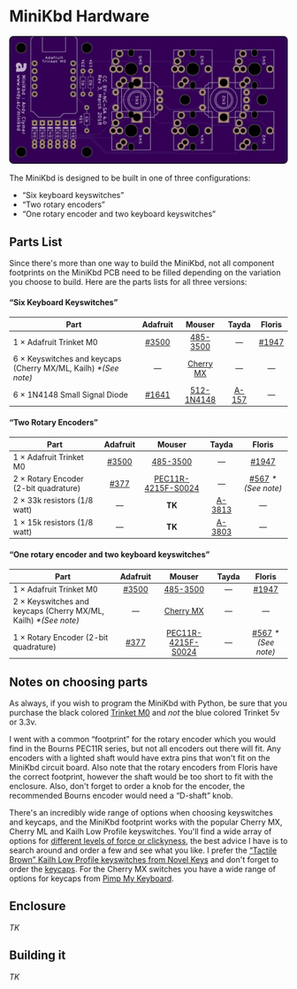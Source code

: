 # MiniKbd Hardware

![minikbd-oshpark-front](/images/minikbd-oshpark-front.png)

The MiniKbd is designed to be built in one of three configurations:

- “Six keyboard keyswitches”
- “Two rotary encoders”
- “One rotary encoder and two keyboard keyswitches”


## Parts List

Since there's more than one way to build the MiniKbd, not all component footprints on the MiniKbd PCB need to be filled depending on the variation you choose to build. Here are the parts lists for all three versions:

#### “Six Keyboard Keyswitches”
Part | Adafruit | Mouser | Tayda | Floris
--- |:---:|:---:|:---:|:---:
1 × Adafruit Trinket M0 | [#3500](https://www.adafruit.com/product/3500)  | [485-3500](https://www.mouser.com/ProductDetail/Adafruit/3500?qs=sGAEpiMZZMtw0nEwywcFgJjuZv55GFNm1yaWT2BHqYrZFoNRRhzyXg%3d%3d) | — | [#1947](https://www.floris.cc/shop/en/home/1947-adafruit-trinket-m0-for-use-with-circuitpython-arduino-ide.html)
6 × Keyswitches and keycaps (Cherry MX/ML, Kailh) _*(See note)_  | — | [Cherry MX](https://www.mouser.com/Electromechanical/Switches/_/N-5g2h?Keyword=cherry+mx&FS=True) | — | —
6 × 1N4148 Small Signal Diode | [#1641](https://www.adafruit.com/product/1641)  |  [512-1N4148](https://www.mouser.com/ProductDetail/ON-Semiconductor-Fairchild/1N4148?qs=sGAEpiMZZMudZehw8RjeZWbu6z6oTQTL)  | [A-157](https://www.taydaelectronics.com/1n4148-switching-signal-diode.html) | —

#### “Two Rotary Encoders”
Part | Adafruit | Mouser | Tayda | Floris
--- |:---:|:---:|:---:|:---:
1 × Adafruit Trinket M0 | [#3500](https://www.adafruit.com/product/3500)  | [485-3500](https://www.mouser.com/ProductDetail/Adafruit/3500?qs=sGAEpiMZZMtw0nEwywcFgJjuZv55GFNm1yaWT2BHqYrZFoNRRhzyXg%3d%3d) | — | [#1947](https://www.floris.cc/shop/en/home/1947-adafruit-trinket-m0-for-use-with-circuitpython-arduino-ide.html)
2 × Rotary Encoder (2-bit quadrature)  | [#377](https://www.adafruit.com/product/377) |  [PEC11R-4215F-S0024](https://www.mouser.com/ProductDetail/Bourns/PEC11R-4215F-S0024?qs=%2fha2pyFadujrq0cYyqrjqfzj8RH30yAAqLHU36uW%252bvgkXoG9QeJ4ZAKtmAuzI2d5)  | — | [#567](https://www.floris.cc/shop/en/knobs-buttons-joysticks/567-rotary-encoder-.html?search_query=encoder&results=12) _*(See note)_
2 × 33k resistors (1/8 watt) | — | **TK** | [A-3813](https://www.taydaelectronics.com/resistors/1-8w-metal-film-resistors/r-33k-ohm-1-8w-1-metal-film-resistor.html) | —
1 × 15k resistors (1/8 watt) | — | **TK** | [A-3803](https://www.taydaelectronics.com/resistors/1-8w-metal-film-resistors/r-15k-ohm-1-8w-1-metal-film-resistor.html) | —

#### “One rotary encoder and two keyboard keyswitches”
Part | Adafruit | Mouser | Tayda | Floris
--- |:---:|:---:|:---:|:---:
1 × Adafruit Trinket M0 | [#3500](https://www.adafruit.com/product/3500)  | [485-3500](https://www.mouser.com/ProductDetail/Adafruit/3500?qs=sGAEpiMZZMtw0nEwywcFgJjuZv55GFNm1yaWT2BHqYrZFoNRRhzyXg%3d%3d) | — | [#1947](https://www.floris.cc/shop/en/home/1947-adafruit-trinket-m0-for-use-with-circuitpython-arduino-ide.html)
2 × Keyswitches and keycaps (Cherry MX/ML, Kailh) _*(See note)_  | — | [Cherry MX](https://www.mouser.com/Electromechanical/Switches/_/N-5g2h?Keyword=cherry+mx&FS=True) | — | —
1 × Rotary Encoder (2-bit quadrature)  | [#377](https://www.adafruit.com/product/377) |  [PEC11R-4215F-S0024](https://www.mouser.com/ProductDetail/Bourns/PEC11R-4215F-S0024?qs=%2fha2pyFadujrq0cYyqrjqfzj8RH30yAAqLHU36uW%252bvgkXoG9QeJ4ZAKtmAuzI2d5)  | — | [#567](https://www.floris.cc/shop/en/knobs-buttons-joysticks/567-rotary-encoder-.html?search_query=encoder&results=12) _*(See note)_

## Notes on choosing parts

As always, if you wish to program the MiniKbd with Python, be sure that you purchase the black colored [Trinket M0](https://www.adafruit.com/product/3500) and *not* the blue colored Trinket 5v or 3.3v.

I went with a common “footprint” for the rotary encoder which you would find in the Bourns PEC11R series, but not all encoders out there will fit. Any encoders with a lighted shaft would have extra pins that won't fit on the MiniKbd circuit board. Also note that the rotary encoders from Floris have the correct footprint, however the shaft would be too short to fit with the enclosure. Also, don't forget to order a knob for the encoder, the recommended Bourns encoder would need a “D-shaft” knob.

There's an incredibly wide range of options when choosing keyswitches and keycaps, and the MiniKbd footprint works with the popular Cherry MX, Cherry ML and Kailh Low Profile keyswitches. You'll find a wide array of options for [different levels of force or clickyness](http://www.keyboardco.com/blog/index.php/2012/12/an-introduction-to-cherry-mx-mechanical-switches/), the best advice I have is to search around and order a few and see what you like. I prefer the [“Tactile Brown” Kailh Low Profile keyswitches from Novel Keys](https://novelkeys.xyz/products/kailh-low-profile-switches) and don't forget to order the [keycaps](https://novelkeys.xyz/collections/keycaps/products/kailh-low-profile-keycaps-blank). For the Cherry MX switches you have a wide range of options for keycaps from [Pimp My Keyboard](https://pimpmykeyboard.com/).


## Enclosure
*TK*


## Building it
*TK*
